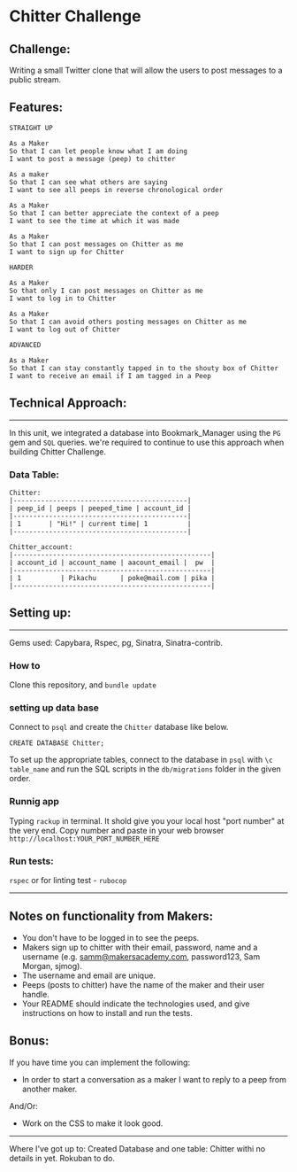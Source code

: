 Chitter Challenge
=================

Challenge:
-------
Writing a small Twitter clone that will allow the users to post messages to a public stream.

Features:
-------

```
STRAIGHT UP

As a Maker
So that I can let people know what I am doing  
I want to post a message (peep) to chitter

As a maker
So that I can see what others are saying  
I want to see all peeps in reverse chronological order

As a Maker
So that I can better appreciate the context of a peep
I want to see the time at which it was made

As a Maker
So that I can post messages on Chitter as me
I want to sign up for Chitter

HARDER

As a Maker
So that only I can post messages on Chitter as me
I want to log in to Chitter

As a Maker
So that I can avoid others posting messages on Chitter as me
I want to log out of Chitter

ADVANCED

As a Maker
So that I can stay constantly tapped in to the shouty box of Chitter
I want to receive an email if I am tagged in a Peep
```

## Technical Approach:
-----
In this unit, we integrated a database into Bookmark_Manager using the `PG` gem and `SQL` queries. we're required to continue to use this approach when building Chitter Challenge.

### Data Table:
```
Chitter:
|--------------------------------------------|
| peep_id | peeps | peeped_time | account_id |
|--------------------------------------------|
| 1       | "Hi!" | current time| 1          |
|--------------------------------------------|

Chitter_account:
|--------------------------------------------------|
| account_id | account_name | aacount_email |  pw  |
|--------------------------------------------------|
| 1          | Pikachu      | poke@mail.com | pika |
|--------------------------------------------------|
```

## Setting up:
----
Gems used:
  Capybara, Rspec, pg, Sinatra, Sinatra-contrib.

### How to
Clone this repository, and `bundle update`

### setting up data base
Connect to `psql` and create the `Chitter` database like below.
```
CREATE DATABASE Chitter;
```
To set up the appropriate tables, connect to the database in `psql` with `\c table_name` and run the SQL scripts in the `db/migrations` folder in the given order.

### Runnig app
Typing `rackup` in terminal.
It shold give you your local host "port number" at the very end.
Copy number and paste in your web browser `http://localhost:YOUR_PORT_NUMBER_HERE`

### Run tests:
`rspec` or for linting test - `rubocop`

-----------------------------------------

Notes on functionality from Makers:
------

* You don't have to be logged in to see the peeps.
* Makers sign up to chitter with their email, password, name and a username (e.g. samm@makersacademy.com, password123, Sam Morgan, sjmog).
* The username and email are unique.
* Peeps (posts to chitter) have the name of the maker and their user handle.
* Your README should indicate the technologies used, and give instructions on how to install and run the tests.

Bonus:
-----

If you have time you can implement the following:

* In order to start a conversation as a maker I want to reply to a peep from another maker.

And/Or:

* Work on the CSS to make it look good.

------------------------------
Where I've got up to:
Created Database and one table: Chitter withi no details in yet. Rokuban to do.
